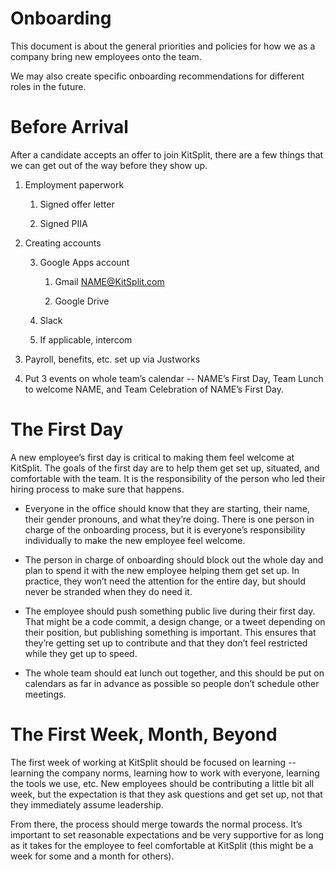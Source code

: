 # Onboarding

This document is about the general priorities and policies for how we as a company bring new employees onto the team. 

We may also create specific onboarding recommendations for different roles in the future.

# Before Arrival

After a candidate accepts an offer to join KitSplit, there are a few things that we can get out of the way before they show up.

1. Employment paperwork  

    1. Signed offer letter

    2. Signed PIIA

2. Creating accounts

    3. Google Apps account

        1. Gmail [NAME@KitSplit.com](mailto:NAME@KitSplit.com)

        2. Google Drive  

    3. Slack

   4. If applicable, intercom

3. Payroll, benefits, etc. set up via Justworks

5. Put 3 events on whole team’s calendar -- NAME’s First Day, Team Lunch to welcome NAME, and Team Celebration of NAME’s First Day.

# The First Day

A new employee’s first day is critical to making them feel welcome at KitSplit. The goals of the first day are to help them get set up, situated, and comfortable with the team. It is the responsibility of the person who led their hiring process to make sure that happens.

* Everyone in the office should know that they are starting, their name, their gender pronouns, and what they’re doing. There is one person in charge of the onboarding process, but it is everyone’s responsibility individually to make the new employee feel welcome.

* The person in charge of onboarding should block out the whole day and plan to spend it with the new employee helping them get set up. In practice, they won’t need the attention for the entire day, but should never be stranded when they do need it.

* The employee should push something public live during their first day. That might be a code commit, a design change, or a tweet depending on their position, but publishing something is important. This ensures that they’re getting set up to contribute and that they don’t feel restricted while they get up to speed.

* The whole team should eat lunch out together, and this should be put on calendars as far in advance as possible so people don’t schedule other meetings.


# The First Week, Month, Beyond

The first week of working at KitSplit should be focused on learning -- learning the company norms, learning how to work with everyone, learning the tools we use, etc. New employees should be contributing a little bit all week, but the expectation is that they ask questions and get set up, not that they immediately assume leadership.

From there, the process should merge towards the normal process. It’s important to set reasonable expectations and be very supportive for as long as it takes for the employee to feel comfortable at KitSplit (this might be a week for some and a month for others).
